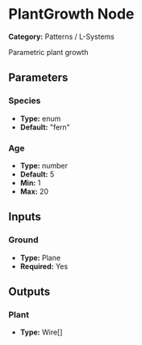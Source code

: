 
# PlantGrowth Node

**Category:** Patterns / L-Systems

Parametric plant growth

## Parameters


### Species
- **Type:** enum
- **Default:** "fern"





### Age
- **Type:** number
- **Default:** 5
- **Min:** 1
- **Max:** 20



## Inputs


### Ground
- **Type:** Plane
- **Required:** Yes



## Outputs


### Plant
- **Type:** Wire[]




